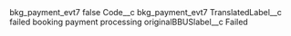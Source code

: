 <?xml version="1.0" encoding="UTF-8"?>
<CustomMetadata xmlns="http://soap.sforce.com/2006/04/metadata" xmlns:xsi="http://www.w3.org/2001/XMLSchema-instance" xmlns:xsd="http://www.w3.org/2001/XMLSchema">
    <label>bkg_payment_evt7</label>
    <protected>false</protected>
    <values>
        <field>Code__c</field>
        <value xsi:type="xsd:string">bkg_payment_evt7</value>
    </values>
    <values>
        <field>TranslatedLabel__c</field>
        <value xsi:type="xsd:string">failed booking payment processing</value>
    </values>
    <values>
        <field>originalBBUSlabel__c</field>
        <value xsi:type="xsd:string">Failed</value>
    </values>
</CustomMetadata>
